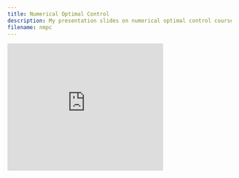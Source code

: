 ```yaml
---
title: Numerical Optimal Control
description: My presentation slides on numerical optimal control course
filename: nmpc
--- 
```

<iframe src="https://studntnu-my.sharepoint.com/personal/allyned_ntnu_no/_layouts/15/Doc.aspx?sourcedoc={652a6a7b-7884-4cab-80cc-d0f45f98e1b7}&amp;action=embedview&amp;wdAr=1.3333333333333333" width="350px" height="286px" frameborder="0">This is an embedded <a target="_blank" href="https://office.com">Microsoft Office</a> presentation, powered by <a target="_blank" href="https://office.com/webapps">Office</a>.</iframe>
